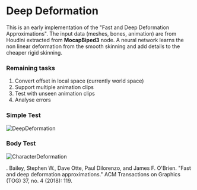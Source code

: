 # Deep Deformation
This is an early implementation of the "Fast and Deep Deformation Approximations".  The input data (meshes, bones, animation) are from Houdini extracted from **MocapBiped3** node. A neural network learns the non linear deformation from the smooth skinning and add details to the cheaper rigid skinning. 

### Remaining tasks

1. Convert offset in local space (currently world space)
2. Support multiple animation clips
3. Test with unseen animation clips
4. Analyse errors

### Simple Test

![DeepDeformation](https://github.com/vincentbonnetcg/DeepDeformation/blob/main/img/deepdeformation.gif)

### Body Test 

![CharacterDeformation](https://github.com/vincentbonnetcg/DeepDeformation/blob/main/img/characterdeformation.gif)



. Bailey, Stephen W., Dave Otte, Paul Dilorenzo, and James F. O'Brien. "Fast and deep deformation approximations." ACM Transactions on Graphics (TOG) 37, no. 4 (2018): 119.
